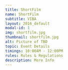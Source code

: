 ```yaml
---
title: ShortFilm
name: ShortFilm
subtitle: VIBA
layout: 2016_default
modal-id: 1
img: shortfilm.jpg
thumbnail: shortfilm.jpg
alt: Picture of TBD
topic: Event Details
timings: 10:00AM - 12:00PM
rules: Rules & Regulations
description: More Info
---
```

